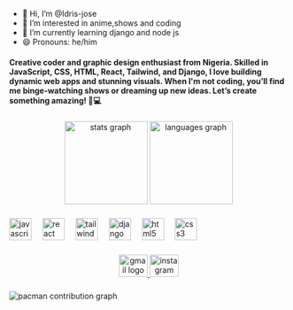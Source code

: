 - 👋 Hi, I’m @Idris-jose
- 👀 I’m interested in anime,shows and coding
- 🌱 I’m currently learning django and node js
- 😄 Pronouns: he/him

<h4 align="left">Creative coder and graphic design enthusiast from Nigeria. Skilled in JavaScript, CSS, HTML, React, Tailwind, and Django, I love building dynamic web apps and stunning visuals. When I'm not coding, you’ll find me binge-watching shows or dreaming up new ideas. Let’s create something amazing! 🎨💻</h4>

###

<div align="center">
  <img src="https://github-readme-stats.vercel.app/api?username=idris-jose&hide_title=false&hide_rank=false&show_icons=true&include_all_commits=true&count_private=true&disable_animations=false&theme=dracula&locale=en&hide_border=false&order=1" height="150" alt="stats graph"  />
  <img src="https://github-readme-stats.vercel.app/api/top-langs?username=idris-jose&locale=en&hide_title=false&layout=compact&card_width=320&langs_count=5&theme=dracula&hide_border=false&order=2" height="150" alt="languages graph"  />
</div>

###

<div align="left">
  <img src="https://cdn.jsdelivr.net/gh/devicons/devicon/icons/javascript/javascript-original.svg" height="40" alt="javascript logo"  />
  <img width="12" />
  <img src="https://cdn.jsdelivr.net/gh/devicons/devicon/icons/react/react-original.svg" height="40" alt="react logo"  />
  <img width="12" />
  <img src="https://cdn.jsdelivr.net/gh/devicons/devicon/icons/tailwindcss/tailwindcss-original-wordmark.svg" height="40" alt="tailwindcss logo"  />
  <img width="12" />
  <img src="https://cdn.jsdelivr.net/gh/devicons/devicon/icons/django/django-plain.svg" height="40" alt="django logo"  />
  <img width="12" />
  <img src="https://cdn.jsdelivr.net/gh/devicons/devicon/icons/html5/html5-original.svg" height="40" alt="html5 logo"  />
  <img width="12" />
  <img src="https://cdn.jsdelivr.net/gh/devicons/devicon/icons/css3/css3-original.svg" height="40" alt="css3 logo"  />
</div>

###

<div align="center">
  <a href="idrisjose11@gmail.com" target="_blank">
    <img src="https://raw.githubusercontent.com/maurodesouza/profile-readme-generator/master/src/assets/icons/social/gmail/default.svg" width="52" height="40" alt="gmail logo"  />
  </a>
  <a href="https://www.instagram.com/grim_studios_22?igshid=ZDdkNTZiNTM%3D" target="_blank">
    <img src="https://raw.githubusercontent.com/maurodesouza/profile-readme-generator/master/src/assets/icons/social/instagram/default.svg" width="52" height="40" alt="instagram logo"  />
  </a>
</div>

###

<picture>
  <source media="(prefers-color-scheme: dark)" srcset="https://raw.githubusercontent.com/idris-jose/idris-jose/output/pacman-contribution-graph-dark.svg">
  <source media="(prefers-color-scheme: light)" srcset="https://raw.githubusercontent.com/idris-jose/idris-jose/output/pacman-contribution-graph.svg">
  <img alt="pacman contribution graph" src="https://raw.githubusercontent.com/idris-jose/idris-jose/output/pacman-contribution-graph.svg">
</picture>

###
